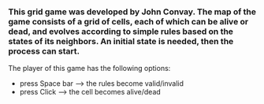 ### This grid game was developed by John Convay. The map of the game consists of a grid of cells, each of which can be alive or dead, and evolves according to simple rules based on the states of its neighbors. An initial state is needed, then the process can start.
The player of this game has the following options:
- press Space bar --> the rules become valid/invalid
- press Click --> the cell becomes alive/dead 
